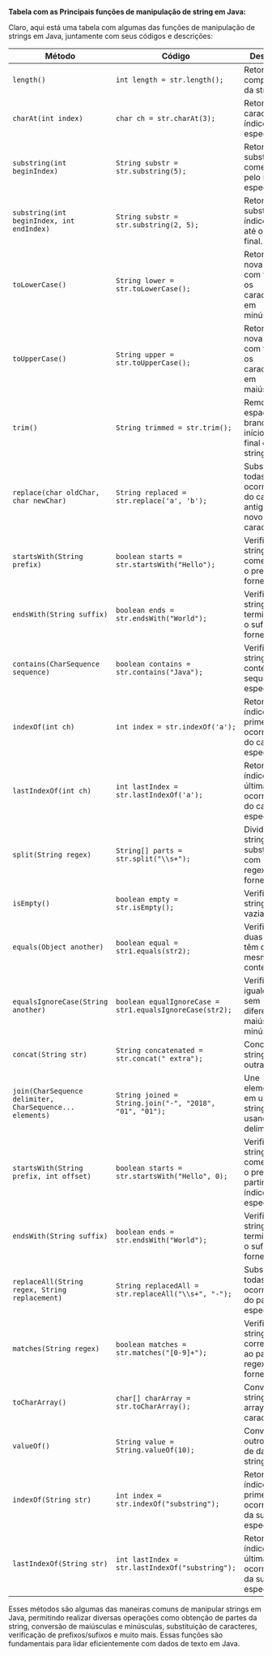**Tabela com as Principais funções de manipulação de string em Java:**

Claro, aqui está uma tabela com algumas das funções de manipulação de strings em Java, juntamente com seus códigos e descrições:

| Método                  | Código                                       | Descrição                                                            |
|-------------------------|-----------------------------------------------|----------------------------------------------------------------------|
| `length()`              | `int length = str.length();`                  | Retorna o comprimento da string.                                      |
| `charAt(int index)`     | `char ch = str.charAt(3);`                   | Retorna o caractere no índice especificado.                           |
| `substring(int beginIndex)` | `String substr = str.substring(5);`       | Retorna uma substring começando pelo índice especificado.             |
| `substring(int beginIndex, int endIndex)` | `String substr = str.substring(2, 5);` | Retorna uma substring do índice inicial até o índice final.         |
| `toLowerCase()`         | `String lower = str.toLowerCase();`           | Retorna uma nova string com todos os caracteres em minúsculas.        |
| `toUpperCase()`         | `String upper = str.toUpperCase();`           | Retorna uma nova string com todos os caracteres em maiúsculas.        |
| `trim()`                | `String trimmed = str.trim();`                | Remove espaços em branco do início e do final da string.              |
| `replace(char oldChar, char newChar)` | `String replaced = str.replace('a', 'b');` | Substitui todas as ocorrências do caractere antigo pelo novo caractere. |
| `startsWith(String prefix)` | `boolean starts = str.startsWith("Hello");` | Verifica se a string começa com o prefixo fornecido.                 |
| `endsWith(String suffix)` | `boolean ends = str.endsWith("World");`      | Verifica se a string termina com o sufixo fornecido.                  |
| `contains(CharSequence sequence)` | `boolean contains = str.contains("Java");` | Verifica se a string contém a sequência especificada.                |
| `indexOf(int ch)`        | `int index = str.indexOf('a');`               | Retorna o índice da primeira ocorrência do caractere especificado.     |
| `lastIndexOf(int ch)`    | `int lastIndex = str.lastIndexOf('a');`       | Retorna o índice da última ocorrência do caractere especificado.       |
| `split(String regex)`    | `String[] parts = str.split("\\s+");`         | Divide a string em substrings com base no regex fornecido.             |
| `isEmpty()`              | `boolean empty = str.isEmpty();`                 | Verifica se a string está vazia.                                      |
| `equals(Object another)` | `boolean equal = str1.equals(str2);`            | Verifica se duas strings têm o mesmo conteúdo.                        |
| `equalsIgnoreCase(String another)` | `boolean equalIgnoreCase = str1.equalsIgnoreCase(str2);` | Verifica a igualdade sem diferenciar maiúsculas e minúsculas. |
| `concat(String str)`     | `String concatenated = str.concat(" extra");`   | Concatena a string com outra string.                                   |
| `join(CharSequence delimiter, CharSequence... elements)` | `String joined = String.join("-", "2018", "01", "01");` | Une elementos em uma string usando um delimitador.        |
| `startsWith(String prefix, int offset)` | `boolean starts = str.startsWith("Hello", 0);` | Verifica se a string começa com o prefixo a partir do índice especificado. |
| `endsWith(String suffix)`| `boolean ends = str.endsWith("World");`         | Verifica se a string termina com o sufixo fornecido.                  |
| `replaceAll(String regex, String replacement)` | `String replacedAll = str.replaceAll("\\s+", "-");` | Substitui todas as ocorrências do padrão especificado.  |
| `matches(String regex)`   | `boolean matches = str.matches("[0-9]+");`      | Verifica se a string corresponde ao padrão regex fornecido.            |
| `toCharArray()`          | `char[] charArray = str.toCharArray();`         | Converte a string em um array de caracteres.                           |
| `valueOf()`              | `String value = String.valueOf(10);`             | Converte outros tipos de dados em strings.                             |
| `indexOf(String str)`    | `int index = str.indexOf("substring");`         | Retorna o índice da primeira ocorrência da substring especificada.     |
| `lastIndexOf(String str)`| `int lastIndex = str.lastIndexOf("substring");` | Retorna o índice da última ocorrência da substring especificada.       |

Esses métodos são algumas das maneiras comuns de manipular strings em Java, permitindo realizar diversas operações como obtenção de partes da string, conversão de maiúsculas e minúsculas, substituição de caracteres, verificação de prefixos/sufixos e muito mais. Essas funções são fundamentais para lidar eficientemente com dados de texto em Java.